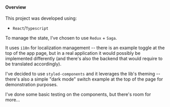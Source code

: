 #### Overview

This project was developed using:
- `React`/`Typescript`

To manage the state, I've chosen to use `Redux` + `Saga`.

It uses `i18n` for localization management -- there is an example toggle at the top of the app page, but in a real application it would possibly be implemented differently (and there's also the backend that would require to be translated accordingly).

I've decided to use `styled-components` and it leverages the lib's theming -- there's also a simple "dark mode" switch example at the top of the page for demonstration purposes.

I've done some basic testing on the components, but there's room for more...

 